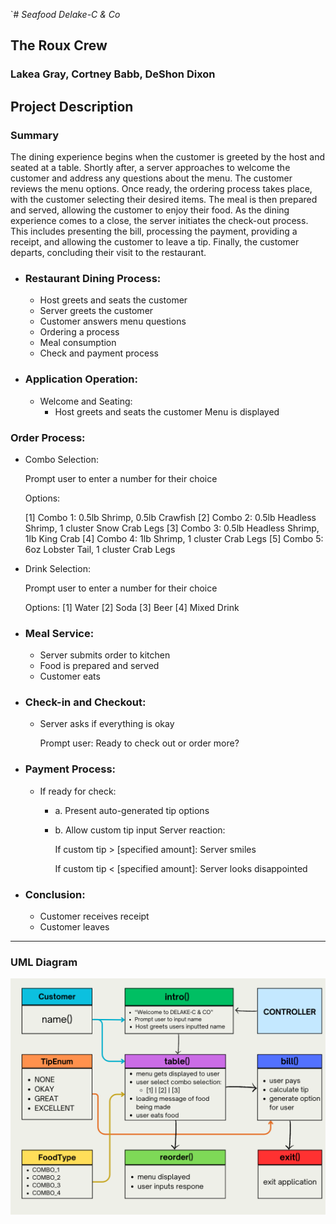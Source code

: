 `# *Seafood Delake-C & Co*

## The Roux Crew
### Lakea Gray, Cortney Babb, DeShon Dixon



## Project Description

### Summary
The dining experience begins when the customer is greeted by the host and seated at a table.
Shortly after, a server approaches to welcome the customer and address any questions about the menu.
The customer reviews the menu options.
Once ready, the ordering process takes place, with the customer selecting their desired items.
The meal is then prepared and served, allowing the customer to enjoy their food.
As the dining experience comes to a close, the server initiates the check-out process.
This includes presenting the bill, processing the payment,
providing a receipt, and allowing the customer to leave a tip.
Finally, the customer departs, concluding their visit to the restaurant.

- ### Restaurant Dining Process:

  - Host greets and seats the customer
  - Server greets the customer
  - Customer answers menu questions
  - Ordering a process
  - Meal consumption
  - Check and payment process

- ### Application Operation:
  - Welcome and Seating:
    - Host greets and seats the customer
    Menu is displayed


### Order Process:

- Combo Selection:


    Prompt user to enter a number for their choice

    Options:

    [1] Combo 1: 0.5lb Shrimp, 0.5lb Crawfish
    [2] Combo 2: 0.5lb Headless Shrimp, 1 cluster Snow Crab Legs
    [3] Combo 3: 0.5lb Headless Shrimp, 1lb King Crab
    [4] Combo 4: 1lb Shrimp, 1 cluster Crab Legs
    [5] Combo 5: 6oz Lobster Tail, 1 cluster Crab Legs



- Drink Selection:


    Prompt user to enter a number for their choice

    Options:
    [1] Water
    [2] Soda
    [3] Beer
    [4] Mixed Drink

- ### Meal Service:

  - Server submits order to kitchen
  - Food is prepared and served
  - Customer eats

- ### Check-in and Checkout:

  - Server asks if everything is okay


    Prompt user: Ready to check out or order more?

- ### Payment Process:

  - If ready for check:
    - a. Present auto-generated tip options

    - b. Allow custom tip input
        Server reaction:


      If custom tip > [specified amount]: Server smiles

      If custom tip < [specified amount]: Server looks disappointed



- ### Conclusion:

  - Customer receives receipt
  - Customer leaves


---

### UML Diagram
![UML Diagram](./images/ClassDiagram_20240729.png)
